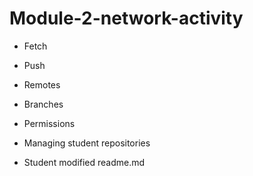 # Module-2-network-activity

* Fetch
* Push
* Remotes
* Branches
* Permissions
* Managing student repositories

* Student modified readme.md
